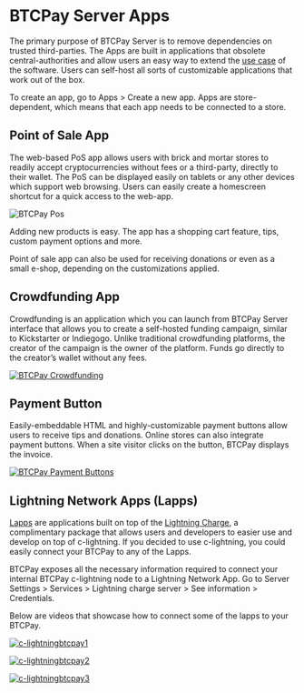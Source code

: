 # BTCPay Server Apps
The primary purpose of BTCPay Server is to remove dependencies on trusted third-parties. The Apps are built in applications that obsolete central-authorities and allow users an easy way to extend the [use case](UseCase.md) of the software. Users can self-host all sorts of customizable applications that work out of the box.

To create an app, go to Apps > Create a new app. Apps are store-dependent, which means that each app needs to be connected to a store.

## Point of Sale App
The web-based PoS app allows users with brick and mortar stores to readily accept cryptocurrencies without fees or a third-party, directly to their wallet. The PoS can be displayed easily on tablets or any other devices which support web browsing. Users can easily create a homescreen shortcut for a quick access to the web-app.

![BTCPay Pos](img/BTCPayPointOfSale1.jpg)

Adding new products is easy. The app has a shopping cart feature, tips, custom payment options and more.

Point of sale app can also be used for receiving donations or even as a small e-shop, depending on the customizations applied.

## Crowdfunding App

Crowdfunding is an application which you can launch from BTCPay Server interface that allows you to create a self-hosted funding campaign, similar to Kickstarter or Indiegogo. Unlike traditional crowdfunding platforms, the creator of the campaign is the owner of the platform. Funds go directly to the creator’s wallet without any fees.

[![BTCPay Crowdfunding](https://img.youtube.com/vi/tFbfyneDj88/mqdefault.jpg)](https://www.youtube.com/watch?v=tFbfyneDj88 "BTCPay crowdfunding")

## Payment Button
Easily-embeddable HTML and highly-customizable payment buttons allow users to receive tips and donations. Online stores can also integrate payment buttons. When a site visitor clicks on the button, BTCPay displays the invoice.

[![BTCPay Payment Buttons](https://img.youtube.com/vi/MIWGvl6_WzI/mqdefault.jpg)](https://www.youtube.com/watch?v=MIWGvl6_WzI "BTCPay Payment Button")

## Lightning Network Apps (Lapps)
[Lapps](https://blockstream.com/2018/03/29/blockstreams-week-of-lapps-ends/) are applications built on top of the [Lightning Charge](https://blockstream.com/2018/01/16/lightning-charge/), a complimentary package that allows users and developers to easier use and develop on top of c-lightning. If you decided to use c-lightning, you could easily connect your BTCPay to any of the Lapps.

BTCPay exposes all the necessary information required to connect your internal BTCPay c-lightning node to a Lightning Network App.  Go to Server Settings > Services > Lightning charge server > See information > Credentials.

Below are videos that showcase how to connect some of the lapps to your BTCPay.

[![c-lightningbtcpay1](https://img.youtube.com/vi/6EHNq1anD1k/mqdefault.jpg)](https://www.youtube.com/watch?v=6EHNq1anD1k "BTCPay - c-lightning and lapps intro")

[![c-lightningbtcpay2](https://img.youtube.com/vi/ZbM3jcxau0o/mqdefault.jpg)](https://www.youtube.com/watch?v=ZbM3jcxau0o "BTCPay - c-lightning and lapps publisher")

[![c-lightningbtcpay3](https://img.youtube.com/vi/EYrsU3LGpbI/mqdefault.jpg)](https://www.youtube.com/watch?v=EYrsU3LGpbI "BTCPay - c-lightning and lapps woo lightning")
